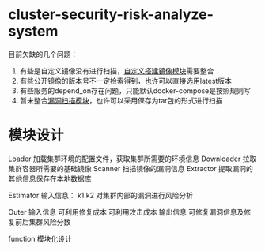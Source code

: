 # cluster-security-risk-analyze-system


目前欠缺的几个问题：
1. 有些是自定义镜像没有进行扫描，[自定义搭建镜像模块](./framework/Builder/)需要整合
2. 有些公开镜像的版本号不一定检索得到，也许可以直接选用latest版本
3. 有些服务的depend_on存在问题，只能默认docker-compose是按照规则写
4. 暂未整合[漏洞扫描模块](./framework/Scanner/)，也许可以采用保存为tar包的形式进行扫描


# 模块设计
Loader
加载集群环境的配置文件，获取集群所需要的环境信息
Downloader
拉取集群容器所需要的基础镜像
Scanner
扫描镜像的漏洞信息
Extractor
提取漏洞的其他信息保存在本地数据库


Estimator
输入信息： k1 k2 
对集群内部的漏洞进行风险分析


Outer
输入信息   可利用修复成本  可利用攻击成本
输出信息   可修复漏洞信息及修复前后集群风险分数


function
模块化设计
